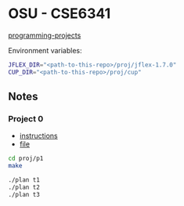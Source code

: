 # OSU - CSE6341

[programming-projects](https://sites.google.com/view/rountev/cse-6341/programming-projects)


Environment variables:
```bash
JFLEX_DIR="<path-to-this-repo>/proj/jflex-1.7.0"
CUP_DIR="<path-to-this-repo>/proj/cup"
```

## Notes

### Project 0

- [instructions](https://drive.google.com/file/d/1UNOdZTYtRG2C8e9sjWE1feOObPvSuTBU/view?usp=sharing)
- [file](https://drive.google.com/drive/folders/1Cqnf5uVXdf0XAzXjrXIoilNs31VMRPrB?usp=sharing)

```bash
cd proj/p1
make

./plan t1
./plan t2
./plan t3
```
